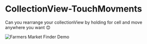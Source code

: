 # CollectionView-TouchMovments
Can you rearrange your collectionView by holding for cell and move anywhere you want 😊



![Farmers Market Finder Demo](https://imgur.com/dcRDKOi.gif)
